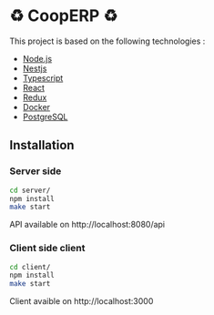# :recycle: CoopERP :recycle:

This project is based on the following technologies :

- [Node.js](https://nodejs.org)
- [Nestjs](https://nestjs.com/)
- [Typescript](https://www.typescriptlang.org/)
- [React](https://fr.reactjs.org/)
- [Redux](https://redux.js.org/)
- [Docker](https://www.docker.com/)
- [PostgreSQL](https://www.postgresql.org/)

## Installation

### Server side

```bash
cd server/
npm install
make start
```

API available on http://localhost:8080/api

### Client side client

```bash
cd client/
npm install
make start
```

Client avaible on http://localhost:3000
